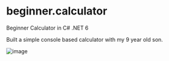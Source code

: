 # beginner.calculator
Beginner Calculator in C# .NET 6

Built a simple console based calculator with my 9 year old son. 

![image](https://user-images.githubusercontent.com/23320600/148475711-24b1fd31-7ca2-4652-a01c-a99a62eb856e.png)
